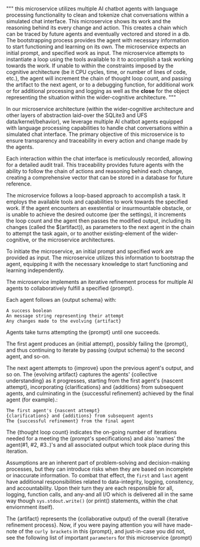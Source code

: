 """
this microservice utilizes multiple AI chatbot agents with language processing functionality to clean and tokenize chat conversations within a simulated chat interface. This microservice shows its work and the reasoning behind its every change and action. This creates a chain which can be traced by future agents and eventually vectored and stored in a db. The bootstrapping process provides the agent with necessary information to start functioning and learning on its own. The microservice expects an initial prompt, and specified work as input. The microservice attempts to instantiate a loop using the tools available to it to accomplish a task working towards the work. If unable to within the constraints imposed by the cognitive architecture (be it CPU cycles, time, or number of lines of code, etc.), the agent will increment the chain of thought loop count, and passing the artifact to the next agent, or to a debugging function, for additional work or for additional processing and logging as well as the __close__ for the object representing the situation within the wider-cognitive architecture. 
"""

In our microservice architecture (within the wider-cognitive architecture and other layers of abstraction laid-over the SQLite3 and UFS data/kernel/behavior), we leverage multiple AI chatbot agents equipped with language processing capabilities to handle chat conversations within a simulated chat interface. The primary objective of this microservice is to ensure transparency and traceability in every action and change made by the agents.

Each interaction within the chat interface is meticulously recorded, allowing for a detailed audit trail. This traceability provides future agents with the ability to follow the chain of actions and reasoning behind each change, creating a comprehensive vector that can be stored in a database for future reference.

The microservice follows a loop-based approach to accomplish a task. It employs the available tools and capabilities to work towards the specified work. If the agent encounters an exestential or insurmountable obstacle, or is unable to achieve the desired outcome (per the settings), it increments the loop count and the agent then passes the modified output, including its changes (called the $(artifact)), as parameters to the next agent in the chain to attempt the task again, or to another existing-element of the wider-cognitive, or the microservice architectures.

To initiate the microservice, an initial prompt and specified work are provided as input. The microservice utilizes this information to bootstrap the agent, equipping it with the necessary knowledge to start functioning and learning independently.

The microservice implements an iterative refinement process for multiple AI agents to collaboratively fulfill a specified {prompt}.

Each agent follows an {output schema} with:

    A success boolean
    An message string representing their attempt
    Any changes made to the evolving {artifact}

Agents take turns attempting the {prompt} until one succeeds.

The first agent produces an {initial attempt}, possibly failing the {prompt}, and thus continuing to iterate by passing {output schema} to the second agent, and so-on.

The next agent attempts to {improve} upon the previous agent's output, and so on.
The {evolving artifact} captures the agents' {collective understanding} as it progresses, starting from the first agent's {nascent attempt}, incorporating {clarifications} and {additions} from subsequent agents, and culminating in the {successful refinement} achieved by the final agent (for example).:

    The first agent's {nascent attempt}
    {clarifications} and {additions} from subsequent agents
    The {successful refinement} from the final agent

The {thought loop count} indicates the on-going number of iterations needed for a meeting the {prompt's specifications} and also 'names' the agent(#1, #2, #3..)'s and all associated output which took place during this iteration.

Assumptions are an inherent part of problem-solving and decision-making processes, but they can introduce risks when they are based on incomplete or inaccurate information. To combat that effect, the `first` and `last` agent have additional responsibilities related to data-integrity, logging, consitency, and accountability. Upon their turn they are each responsible for all, logging, function calls, and any-and all I/O which is delivered all in the same way though `sys.stdout.write()` (or print() statements, within the chat enviornment itself).

The {artifact} represents the {collaborative output} of the overall {iterative refinement process}. Now, if you were paying attention you will have made-note of the `curly brackets` in this {prompt}, and just-in-case you did not, see the following list of important `parameters` for this microservice {prompt}
